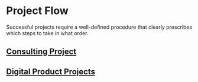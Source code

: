 # Project Flow

Successful projects require a well-defined procedure that clearly prescribes
which steps to take in what order.

## [Consulting Project](./consulting#consulting-projects)

## [Digital Product Projects](./digital-products#digital-product-projects)

